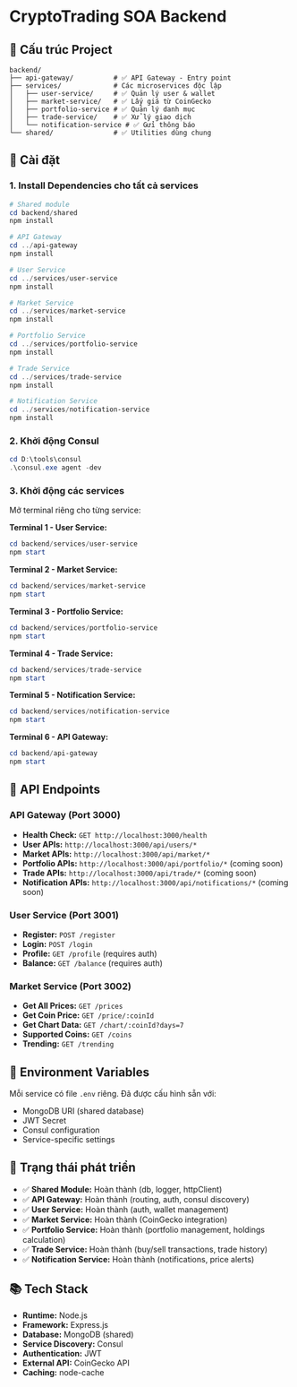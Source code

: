 # CryptoTrading SOA Backend

## 📁 Cấu trúc Project

```
backend/
├── api-gateway/          # ✅ API Gateway - Entry point
├── services/             # Các microservices độc lập
│   ├── user-service/     # ✅ Quản lý user & wallet
│   ├── market-service/   # ✅ Lấy giá từ CoinGecko
│   ├── portfolio-service # ✅ Quản lý danh mục
│   ├── trade-service/    # ✅ Xử lý giao dịch
│   └── notification-service # ✅ Gửi thông báo
└── shared/               # ✅ Utilities dùng chung
```

## 🚀 Cài đặt

### 1. Install Dependencies cho tất cả services

```powershell
# Shared module
cd backend/shared
npm install

# API Gateway
cd ../api-gateway
npm install

# User Service
cd ../services/user-service
npm install

# Market Service
cd ../services/market-service
npm install

# Portfolio Service
cd ../services/portfolio-service
npm install

# Trade Service
cd ../services/trade-service
npm install

# Notification Service
cd ../services/notification-service
npm install
```

### 2. Khởi động Consul

```powershell
cd D:\tools\consul
.\consul.exe agent -dev
```

### 3. Khởi động các services

Mở terminal riêng cho từng service:

**Terminal 1 - User Service:**
```powershell
cd backend/services/user-service
npm start
```

**Terminal 2 - Market Service:**
```powershell
cd backend/services/market-service
npm start
```

**Terminal 3 - Portfolio Service:**
```powershell
cd backend/services/portfolio-service
npm start
```

**Terminal 4 - Trade Service:**
```powershell
cd backend/services/trade-service
npm start
```

**Terminal 5 - Notification Service:**
```powershell
cd backend/services/notification-service
npm start
```

**Terminal 6 - API Gateway:**
```powershell
cd backend/api-gateway
npm start
```

## 📡 API Endpoints

### API Gateway (Port 3000)

- **Health Check:** `GET http://localhost:3000/health`
- **User APIs:** `http://localhost:3000/api/users/*`
- **Market APIs:** `http://localhost:3000/api/market/*`
- **Portfolio APIs:** `http://localhost:3000/api/portfolio/*` (coming soon)
- **Trade APIs:** `http://localhost:3000/api/trade/*` (coming soon)
- **Notification APIs:** `http://localhost:3000/api/notifications/*` (coming soon)

### User Service (Port 3001)

- **Register:** `POST /register`
- **Login:** `POST /login`
- **Profile:** `GET /profile` (requires auth)
- **Balance:** `GET /balance` (requires auth)

### Market Service (Port 3002)

- **Get All Prices:** `GET /prices`
- **Get Coin Price:** `GET /price/:coinId`
- **Get Chart Data:** `GET /chart/:coinId?days=7`
- **Supported Coins:** `GET /coins`
- **Trending:** `GET /trending`

## 🔧 Environment Variables

Mỗi service có file `.env` riêng. Đã được cấu hình sẵn với:

- MongoDB URI (shared database)
- JWT Secret
- Consul configuration
- Service-specific settings

## 🎯 Trạng thái phát triển

- ✅ **Shared Module:** Hoàn thành (db, logger, httpClient)
- ✅ **API Gateway:** Hoàn thành (routing, auth, consul discovery)
- ✅ **User Service:** Hoàn thành (auth, wallet management)
- ✅ **Market Service:** Hoàn thành (CoinGecko integration)
- ✅ **Portfolio Service:** Hoàn thành (portfolio management, holdings calculation)
- ✅ **Trade Service:** Hoàn thành (buy/sell transactions, trade history)
- ✅ **Notification Service:** Hoàn thành (notifications, price alerts)

## 📚 Tech Stack

- **Runtime:** Node.js
- **Framework:** Express.js
- **Database:** MongoDB (shared)
- **Service Discovery:** Consul
- **Authentication:** JWT
- **External API:** CoinGecko API
- **Caching:** node-cache
